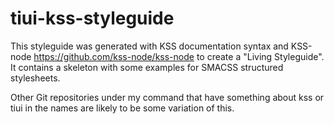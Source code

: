 # tiui-kss-styleguide

This styleguide was generated with KSS documentation syntax and KSS-node https://github.com/kss-node/kss-node to create a "Living Styleguide". It contains a skeleton with some examples for SMACSS structured stylesheets. 

Other Git repositories under my command that have something about kss or tiui in the names are likely to be some variation of this.
